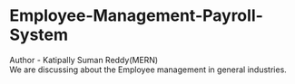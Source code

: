 # Employee-Management-Payroll-System
Author - Katipally Suman Reddy(MERN)
<br>
We are discussing about the Employee management in general industries.
